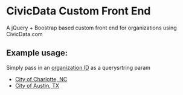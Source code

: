 # CivicData Custom Front End

A jQuery + Boostrap based custom front end for organizations using CivicData.com

## Example usage:

Simply pass in an [organization ID](http://www.civicdata.com/api/action/organization_list) as a querysrtring param

* [City of Charlotte, NC](http://Accela-Inc.github.com/civicdata-frontend/?id=charlotte-d8d550ca-5e3d)
* [City of Austin, TX](http://Accela-Inc.github.com/civicdata-frontend/?id=city-of-austin-tx)